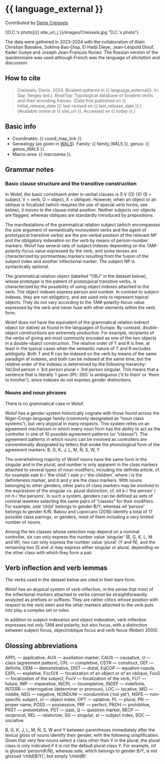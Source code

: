 # {{ language_external }}
Contributed by [Denis Creissels](http://www.deniscreissels.fr/)

![D.C.'s photo]({{ site_url_j }}/images/Creissels.jpg "D.C.'s photo")

The data were gathered in 2023-2024 with the collaboration of Alain Christian Bassène, Sokhna Bao-Diop, El Hadji Dieye, Jean-Léopold Diouf, Kader Gueye and Joseph Jean-François Nunez. The Russian version of the questionnaire was used although French was the language of elicitation and discussion.

## How to cite
> Creissels, Denis. 2024. Bivalent patterns in {{ language_external}}. 
> In: Say, Sergey (ed.). BivalTyp: Typological database of bivalent verbs and their encoding frames. 
> (Data first published on {{ initial_release_date }}; 
> last revised on {{ last_release_date }}.) (Available online at {{ site_url }}, 
> Accessed on {{ today }}.)

## Basic info
- Coordinates: {{ coord_map_link }}.
- Genealogy (as given in [WALS](https://wals.info/)). Family: {{ family_WALS }}, genus: {{ genus_WALS }}.
- Macro-area: {{ macroarea }}.

## Grammar notes

### Basic clause structure and the transitive construction
In Wolof, the basic constituent order in verbal clauses is S V (O) (X) (S = subject, V = verb, O = object, X = oblique). However, when an object or an oblique is focalized (which requires the use of special verb forms, see below), it moves to the clause-initial position. Neither subjects nor objects are flagged, whereas obliques are standardly introduced by prepositions.

The manifestations of the grammatical relation subject (which encompasses the sole argument of semantically monovalent verbs and the agent of prototypical transitive verbs) are the pre-verbal position of the relevant NP and the obligatory indexation on the verb by means of person-number markers. Wolof has several sets of subject indexes depending on the TAM-polarity-focus value expressed by the verb, and some tenses are characterized by portmanteau markers resulting from the fusion of the subject index and another inflectional marker. The subject NP is syntactically optional.

The grammatical relation object (labelled "OBJ" in the dataset below), whose prototype is the patient of prototypical transitive verbs, is characterized by the possibility of using object indexes attached to the verb. The object indexes express person and number. In contrast to subject indexes, they are not obligatory, and are used only to represent topical objects. They do not vary according to the TAM-polarity-focus value expressed by the verb and never fuse with other elements within the verb form.

Wolof does not have the equivalent of the grammatical relation indirect object (or dative) as found in the languages of Europe. By contrast, double-object constructions are extremely productive. For example, recipients of the verbs of giving are most commonly encoded as one of the two objects in a double-object construction. The relative order of T and R is free, at least in the typical cases when the semantic nature of T and R excludes ambiguity. Both T and R can be indexed on the verb by means of the same paradigm of indexes, and both can be indexed at the same time, but the relative order of the indexes is determined by the following hierarchy: 1st/2nd person > 3rd person plural > 3rd person singular. This means that a sentence that is literally ‘I gave-3PL-3SG’ is ambiguous (‘it to them’ or ‘them to him/her’), since indexes do not express gender distinctions.

### Nouns and noun phrases
There is no grammatical case in Wolof. 

Wolof has a gender system historically cognate with those found across the Niger-Congo language family (commonly designated as “noun class systems”), but very atypical in many respects. This system relies on an agreement mechanism in which every noun form has the ability to act as the controller in one of 10 possible agreement patterns (or “classes”). The agreement patterns in which nouns can be involved as controllers are conventionally designated by letters that evoke the phonological form of the agreement markers: B, G, K, J, L, M, Ñ, S, W, Y

The overwhelming majority of Wolof nouns have the same form in the singular and in the plural, and number is only apparent in the class markers attached to several types of noun modifiers, including the definite article, cf. for example *xale b-i* ‘the child’ / *xale y-i* ‘the children’, where *i* is the definiteness marker, and *b* and *y* are the class markers. With nouns belonging to other genders, other pairs of class markers may be involved in the expression of the singular vs. plural distinction, cf. *nit k-i* ‘the person’ / *nit ñ-i* ‘the persons’. In such a system, genders can be defined as sets of nominal lexemes selecting the same pairs of “classes” for their modifiers. For example, *xale* ‘child’ belongs to gender B/Y, whereas *nit* ‘person’ belongs to gender K/Ñ. Babou and Loporcaro (2016)  identify a total of 17 possible class pairings, or genders, most of them including a very limited number of nouns.

Among the ten classes whose selection may depend on a nominal controller, six can only express the number value ‘singular’ (B, G, K, L, M and W), two can only express the number value ‘plural’ (Y and Ñ), and the remaining two (S and J) may express either singular or plural, depending on the other class with which they form a pair.

## Verb inflection and verb lemmas
The verbs used in the dataset below are cited in their bare form.

Wolof has an atypical system of verb inflection, in the sense that most of the inflectional markers attached to verbs cannot be straightforwardly analyzed as prefixes or suffixes. They are rather clitics whose position with respect to the verb stem and the other markers attached to the verb puts into play a complex set or rules.

In addition to subject indexation and object indexation, verb inflection expresses not only TAM and polarity, but also focus, with a distinction between subject focus, object/oblique focus and verb focus (Robert 2000). 

## Glossing abbreviations
APPL — applicative, AUX — auxiliation marker, CAUS —  causative, cl — class (agreement pattern), CPL — completive,  CSTR — construct,  DEF — definite, DEM — demonstrative, DIST — distal, EqCOP — equative copula, EXPL — expletive, FocO/X — focalization of an object or of an oblique, FocS — focalization of the subject, FocV — focalization of the verb, FUT — future, IMP — imperative, INCPL — incompletive, INDEF — indefinite, INTERR — interrogative (determiner or pronoun), LOC — locative, MID — middle, NEG — negative, NONDUM —  nondumitive (‘not yet’), NSPS — non-specific subject, oI — object index, OPT — optative, PL — plural, PN — proper name, POSS — possessive, PRF — perfect, PROH — prohibitive, PRST — presentative, PST — past, Q — question marker, RECP — reciprocal, REL — relativizer, SG — singular, sI — subject index, SOC — sociative.

B, G, K, J, L, M, Ñ, S, W and Y between parentheses immediately after the lexical gloss of nouns identify their gender, with the following simplification. Given that very few nouns select a class other than Y in the plural, the plural class is only indicated if it is not the default plural class Y. For example, *nit* is glossed ‘person(K/Ñ), whereas *xale*, which belongs to gender B/Y, is not glossed ‘child(B/Y)’, but simply ‘child(B)’.

